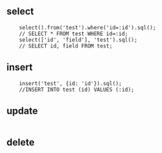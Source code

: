 ## select
```
    select().from('test').where('id=:id').sql(); 
    // SELECT * FROM test WHERE id=:id;
    select(['id', 'field'], 'test').sql();
    // SELECT id, field FROM test;
```
## insert
```
    insert('test', {id: 'id'}).sql(); 
    //INSERT INTO test (id) VALUES (:id); 
```
## update
```
```
## delete
```
```